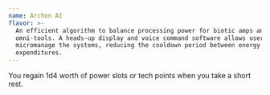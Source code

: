 ```yaml
---
name: Archon AI
flavor: >-
  An efficient algorithm to balance processing power for biotic amps and
  omni-tools. A heads-up display and voice command software allows users to
  micromanage the systems, reducing the cooldown period between energy
  expenditures.
---
```

You regain 1d4 worth of power slots or tech points when you take a short rest.
